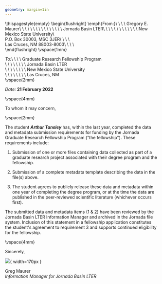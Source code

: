 ```yaml
---
geometry: margin=1in
---
```

\thispagestyle{empty}
\begin{flushright}
\emph{From:}\ \ \ \ Gregory E. Maurer\ \ \ \ \ \ \ \ \ \ \ \ \ \ \ \\
Jornada Basin LTER\ \ \ \ \ \ \ \ \ \ \ \ \\ 
New Mexico State University\\  
P.O. Box 30003, MSC 3JER\ \ \ \\  
Las Cruces, NM 88003-8003\ \ \ \\  
\end{flushright}
\vspace{1mm}

_To:_\ \ \ \ Graduate Research Fellowship Program  
\ \ \ \ \ \ \ \ Jornada Basin LTER  
\ \ \ \ \ \ \ \ New Mexico State University  
\ \ \ \ \ \ \ \ Las Cruces, NM  
\vspace{2mm}

_Date:_ **21 February 2022**  

\vspace{4mm}

To whom it may concern,

\vspace{2mm}

The student ***Arthur Tansley*** has, within the last year, completed the data and metadata submission requirements for funding by the Jornada Graduate Research Fellowship Program ("the fellowship"). These requirements include:

1. Submission of one or more files containing data collected as part of a graduate research project associated with their degree program and the fellowship.

2. Submission of a complete metadata template describing the data in the file(s) above.

3. The student agrees to publicly release these data and metadata within one year of completing the degree program, or at the time the data are published in the peer-reviewed scientific literature (whichever occurs first).

The submitted data and metadata items (1 & 2) have been reviewed by the Jornada Basin LTER Information Manager and archived in the Jornada file system. Inclusion of this statement in a fellowship application constitutes the student's agreement to requirement 3 and supports continued eligibility for the fellowship.


\vspace{4mm}

Sincerely,

![](/home/greg/Dropbox/signatures/signature_small.jpg){ width=170px }

Greg Maurer  
*Information Manager for Jornada Basin LTER*

